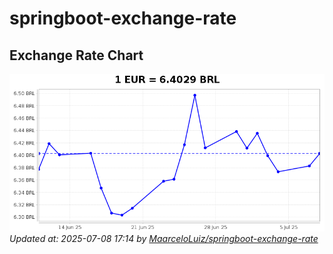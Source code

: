 # springboot-exchange-rate

<!-- EXCHANGE-RATE-START -->
## Exchange Rate Chart

![Exchange Rate Chart](charts/chart.png)*Updated at: 2025-07-08 17:14 by [MaarceloLuiz/springboot-exchange-rate](https://github.com/MaarceloLuiz/springboot-exchange-rate)*


<!-- EXCHANGE-RATE-END -->